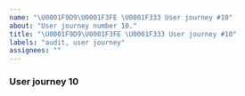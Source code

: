 ```yaml
---
name: "\U0001F9D9\U0001F3FE \U0001F333 User journey #10"
about: "User journey number 10."
title: "\U0001F9D9\U0001F3FE \U0001F333 User journey #10"
labels: "audit, user journey"
assignees: ""
---
```

### User journey 10
